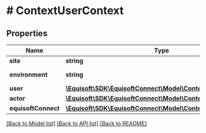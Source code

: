 # # ContextUserContext

## Properties

Name | Type | Description | Notes
------------ | ------------- | ------------- | -------------
**site** | **string** | site name | 
**environment** | **string** | environment name | 
**user** | [**\Equisoft\SDK\EquisoftConnect\Model\ContextUser**](ContextUser.md) |  | 
**actor** | [**\Equisoft\SDK\EquisoftConnect\Model\ContextActor**](ContextActor.md) |  | [optional] 
**equisoftConnect** | [**\Equisoft\SDK\EquisoftConnect\Model\ContextEquisoftConnect**](ContextEquisoftConnect.md) |  | 

[[Back to Model list]](../../README.md#documentation-for-models) [[Back to API list]](../../README.md#documentation-for-api-endpoints) [[Back to README]](../../README.md)


